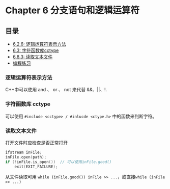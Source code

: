 # Chapter 6 分支语句和逻辑运算符

## 目录
* [6.2.6: 逻辑运算符表示方法](#逻辑运算符表示方法)
* [6.3: 字符函数库cctype](#字符函数库cctype)
* [6.8.3: 读取文本文件](#读取文本文件)
* [编程练习](problem/)


### 逻辑运算符表示方法

C++中可以使用 and 、 or 、 not 来代替 &&、||、!.


### 字符函数库 cctype

可以使用 ```#include <cctype> / #inlucde <ctype.h>``` 中的函数来判断字符。


### 读取文本文件

打开文件时应检查是否正常打开

```C++
ifstream inFile;
inFile.open(path);
if (!inFile.is_open())  // 可以使用inFile.good()
    exit(EXIT_FAILURE);
```

从文件读取可用 ```while (inFile.good()) inFile >> ...```，或直接```while (inFile >> ...)```
